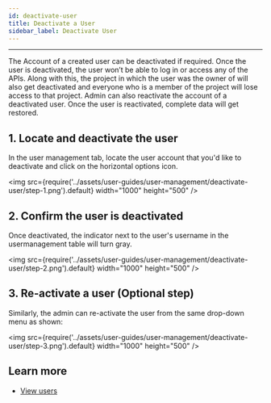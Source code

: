 ```yaml
---
id: deactivate-user
title: Deactivate a User
sidebar_label: Deactivate User
---
```


---

The Account of a created user can be deactivated if required. Once the user is deactivated, the user won’t be able to log in or access any of the APIs. Along with this, the project in which the user was the owner of will also get deactivated and everyone who is a member of the project will lose access to that project. Admin can also reactivate the account of a deactivated user. Once the user is reactivated, complete data will get restored.

## 1. Locate and deactivate the user

In the user management tab, locate the user account that you'd like to deactivate and click on the horizontal options icon.

<img src={require('../assets/user-guides/user-management/deactivate-user/step-1.png').default} width="1000" height="500" />

## 2. Confirm the user is deactivated

Once deactivated, the indicator next to the user's username in the usermanagement table will turn gray.

<img src={require('../assets/user-guides/user-management/deactivate-user/step-2.png').default} width="1000" height="500" />

## 3. Re-activate a user (Optional step)

Similarly, the admin can re-activate the user from the same drop-down menu as shown:

<img src={require('../assets/user-guides/user-management/deactivate-user/step-3.png').default} width="1000" height="500" />

## Learn more

- [View users](view-user)
